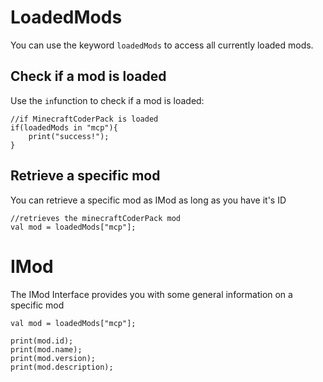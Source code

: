 # LoadedMods

You can use the keyword `loadedMods` to access all currently loaded mods.

## Check if a mod is loaded

Use the `in`function to check if a mod is loaded:
```
//if MinecraftCoderPack is loaded
if(loadedMods in "mcp"){
	print("success!");
}
```

## Retrieve a specific mod
You can retrieve a specific mod as IMod as long as you have it's ID

```
//retrieves the minecraftCoderPack mod
val mod = loadedMods["mcp"];
```

# IMod
The IMod Interface provides you with some general information on a specific mod

```
val mod = loadedMods["mcp"];

print(mod.id);
print(mod.name);
print(mod.version);
print(mod.description);
```